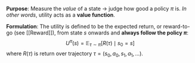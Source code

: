 **Purpose**: Measure the *value* of a state -> judge how good a policy $\pi$ is.
*In other words*, utility acts as a **value function**.

**Formulation**: The utility is defined to be the expected return, or reward-to-go (see [[Reward]]), from state $s$ onwards and **always follow the policy $\pi$**:
$$U^{\pi}(s) = \mathbb{E}_{\tau \sim \pi} \left[ R(\tau) \mid s_0 = s \right]$$
where $R(\tau)$ is return over trajectory $\tau = (s_0, a_0, s_1, a_1, \dots)$.
